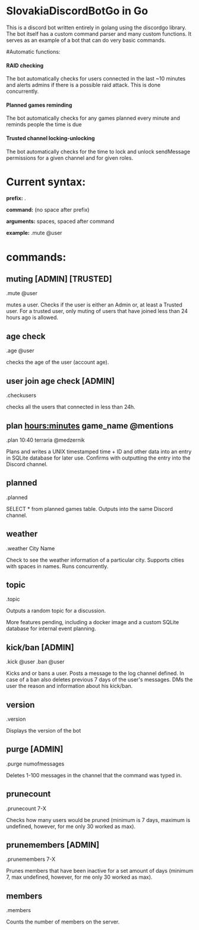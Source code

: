 # SlovakiaDiscordBotGo in Go



This is a discord bot written entirely in golang using the discordgo library. The bot itself has a custom command parser and many custom functions. It serves as an example of a bot that can do very basic commands.

#Automatic functions:


#### RAID checking 
The bot automatically checks for users connected in the last ~10 minutes and alerts admins if there is a possible raid attack. This is done concurrently.
#### Planned games reminding
The bot automatically checks for any games planned every minute and reminds people the time is due
#### Trusted channel locking-unlocking
The bot automatically checks for the time to lock and unlock sendMessage permissions for a given channel and for given roles.

# Current syntax:

**prefix:** .

**command:** (no space after prefix)

**arguments:** spaces, spaced after command

**example:** .mute @user

# commands:
## muting [ADMIN] [TRUSTED]
.mute @user

mutes a user. Checks if the user is either an Admin or, at least a Trusted user. For a trusted user, only muting of users that have joined less than 24 hours ago is allowed.

## age check
.age @user

checks the age of the user (account age).

## user join age check [ADMIN]
.checkusers

checks all the users that connected in less than 24h.

## plan <hours:minutes> game_name @mentions
.plan 10:40 terraria @medzernik

Plans and writes a UNIX timestamped time + ID and other data into an entry in SQLite database for later use. Confirms with outputting the entry into the Discord channel.

## planned
.planned

SELECT * from planned games table. Outputs into the same Discord channel.

## weather
.weather City Name

Check to see the weather information of a particular city. Supports cities with spaces in names. Runs concurrently.

## topic
.topic

Outputs a random topic for a discussion.

More features pending, including a docker image and a custom SQLite database for internal event planning.

## kick/ban [ADMIN]
.kick @user <reason>
.ban @user <reason>

Kicks and or bans a user. Posts a message to the log channel defined. In case of a ban also deletes previous 7 days of the user's messages.
DMs the user the reason and information about his kick/ban.

## version
.version

Displays the version of the bot

## purge [ADMIN]
.purge numofmessages

Deletes 1-100 messages in the channel that the command was typed in.

## prunecount
.prunecount 7-X

Checks how many users would be pruned (minimum is 7 days, maximum is undefined, however, for me only 30 worked as max).

## prunemembers [ADMIN]
.prunemembers 7-X

Prunes members that have been inactive for a set amount of days (minimum 7, max undefined, however, for me only 30 worked as max).

## members
.members

Counts the number of members on the server.